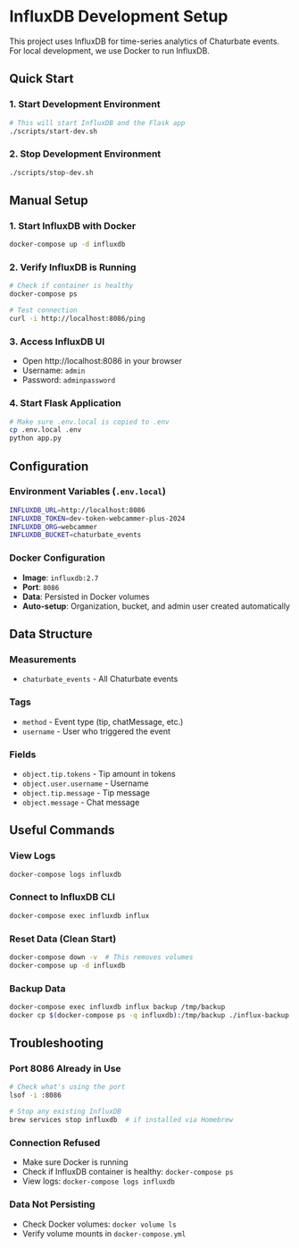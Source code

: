 # InfluxDB Development Setup

This project uses InfluxDB for time-series analytics of Chaturbate events. For local development, we use Docker to run InfluxDB.

## Quick Start

### 1. Start Development Environment
```bash
# This will start InfluxDB and the Flask app
./scripts/start-dev.sh
```

### 2. Stop Development Environment
```bash
./scripts/stop-dev.sh
```

## Manual Setup

### 1. Start InfluxDB with Docker
```bash
docker-compose up -d influxdb
```

### 2. Verify InfluxDB is Running
```bash
# Check if container is healthy
docker-compose ps

# Test connection
curl -i http://localhost:8086/ping
```

### 3. Access InfluxDB UI
- Open http://localhost:8086 in your browser
- Username: `admin`
- Password: `adminpassword`

### 4. Start Flask Application
```bash
# Make sure .env.local is copied to .env
cp .env.local .env
python app.py
```

## Configuration

### Environment Variables (`.env.local`)
```bash
INFLUXDB_URL=http://localhost:8086
INFLUXDB_TOKEN=dev-token-webcammer-plus-2024
INFLUXDB_ORG=webcammer
INFLUXDB_BUCKET=chaturbate_events
```

### Docker Configuration
- **Image**: `influxdb:2.7`
- **Port**: `8086`
- **Data**: Persisted in Docker volumes
- **Auto-setup**: Organization, bucket, and admin user created automatically

## Data Structure

### Measurements
- `chaturbate_events` - All Chaturbate events

### Tags
- `method` - Event type (tip, chatMessage, etc.)
- `username` - User who triggered the event

### Fields
- `object.tip.tokens` - Tip amount in tokens
- `object.user.username` - Username
- `object.tip.message` - Tip message
- `object.message` - Chat message

## Useful Commands

### View Logs
```bash
docker-compose logs influxdb
```

### Connect to InfluxDB CLI
```bash
docker-compose exec influxdb influx
```

### Reset Data (Clean Start)
```bash
docker-compose down -v  # This removes volumes
docker-compose up -d influxdb
```

### Backup Data
```bash
docker-compose exec influxdb influx backup /tmp/backup
docker cp $(docker-compose ps -q influxdb):/tmp/backup ./influx-backup
```

## Troubleshooting

### Port 8086 Already in Use
```bash
# Check what's using the port
lsof -i :8086

# Stop any existing InfluxDB
brew services stop influxdb  # if installed via Homebrew
```

### Connection Refused
- Make sure Docker is running
- Check if InfluxDB container is healthy: `docker-compose ps`
- View logs: `docker-compose logs influxdb`

### Data Not Persisting
- Check Docker volumes: `docker volume ls`
- Verify volume mounts in `docker-compose.yml`